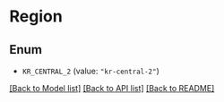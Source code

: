 # Region

## Enum


* `KR_CENTRAL_2` (value: `"kr-central-2"`)


[[Back to Model list]](../README.md#documentation-for-models) [[Back to API list]](../README.md#documentation-for-api-endpoints) [[Back to README]](../README.md)


